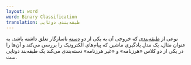 ```yaml
---
layout: word
word: Binary Classification
translation: طبقه‌بندی دوتایی
---
```


نوعی از [طبقه‌بندی](/C/classification_model) که خروجی آن به یکی از دو [دسته](/C/class) ناسازگار تعلق داشته باشد. به عنوان مثال، یک مدل یادگیری ماشین که پیام‌های الکترونیک را بررسی می‌کند و آن‌ها را در یکی از دو کلاس «هرزنامه» و «غیر هرزنامه» دسته‌بندی می‌کند یک طبقه‌بند دوتایی ست.
